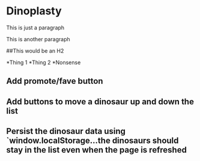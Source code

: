 # Dinoplasty
This is just a paragraph

This is another paragraph

##This would be an H2

*Thing 1
*Thing 2
*Nonsense

## Add promote/fave button

## Add buttons to move a dinosaur up and down the list

## Persist the dinosaur data using `window.localStorage...the dinosaurs should stay in the list even when the page is refreshed